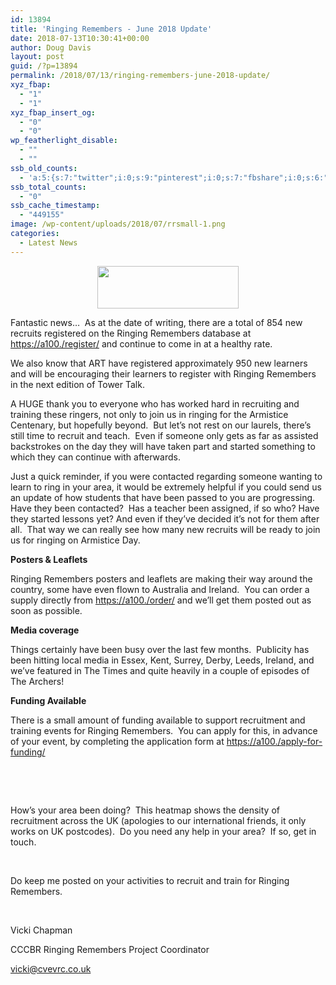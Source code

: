 ```yaml
---
id: 13894
title: 'Ringing Remembers - June 2018 Update'
date: 2018-07-13T10:30:41+00:00
author: Doug Davis
layout: post
guid: /?p=13894
permalink: /2018/07/13/ringing-remembers-june-2018-update/
xyz_fbap:
  - "1"
  - "1"
xyz_fbap_insert_og:
  - "0"
  - "0"
wp_featherlight_disable:
  - ""
  - ""
ssb_old_counts:
  - 'a:5:{s:7:"twitter";i:0;s:9:"pinterest";i:0;s:7:"fbshare";i:0;s:6:"reddit";i:0;s:6:"tumblr";N;}'
ssb_total_counts:
  - "0"
ssb_cache_timestamp:
  - "449155"
image: /wp-content/uploads/2018/07/rrsmall-1.png
categories:
  - Latest News
---
```

<p style="text-align: center;">
  <a href="https://cccbr.org.uk/wp-content/uploads/2018/07/rrsmall.png"><img loading="lazy" class="alignnone size-full wp-image-13895" src="https://cccbr.org.uk/wp-content/uploads/2018/07/rrsmall.png" alt="" width="226" height="68" /></a>
</p>

Fantastic news…  As at the date of writing, there are a total of 854 new recruits registered on the Ringing Remembers database at <a href="https://a100./register/" target="_blank" rel="noopener">https://a100./register/</a> and continue to come in at a healthy rate.

We also know that ART have registered approximately 950 new learners and will be encouraging their learners to register with Ringing Remembers in the next edition of Tower Talk.

A HUGE thank you to everyone who has worked hard in recruiting and training these ringers, not only to join us in ringing for the Armistice Centenary, but hopefully beyond.  But let’s not rest on our laurels, there’s still time to recruit and teach.  Even if someone only gets as far as assisted backstrokes on the day they will have taken part and started something to which they can continue with afterwards.

Just a quick reminder, if you were contacted regarding someone wanting to learn to ring in your area, it would be extremely helpful if you could send us an update of how students that have been passed to you are progressing.  Have they been contacted?  Has a teacher been assigned, if so who? Have they started lessons yet? And even if they’ve decided it’s not for them after all.  That way we can really see how many new recruits will be ready to join us for ringing on Armistice Day.

**Posters & Leaflets**

Ringing Remembers posters and leaflets are making their way around the country, some have even flown to Australia and Ireland.  You can order a supply directly from <a href="https://a100./order/" target="_blank" rel="noopener">https://a100./order/</a> and we’ll get them posted out as soon as possible.

**Media coverage**

Things certainly have been busy over the last few months.  Publicity has been hitting local media in Essex, Kent, Surrey, Derby, Leeds, Ireland, and we’ve featured in The Times and quite heavily in a couple of episodes of The Archers!

**Funding Available**

There is a small amount of funding available to support recruitment and training events for Ringing Remembers.  You can apply for this, in advance of your event, by completing the application form at <a href="https://a100./apply-for-funding/" target="_blank" rel="noopener">https://a100./apply-for-funding/</a>

&nbsp;

&nbsp;

How’s your area been doing?  This heatmap shows the density of recruitment across the UK (apologies to our international friends, it only works on UK postcodes).  Do you need any help in your area?  If so, get in touch.

&nbsp;

Do keep me posted on your activities to recruit and train for Ringing Remembers.

&nbsp;

Vicki Chapman

CCCBR Ringing Remembers Project Coordinator

<vicki@cvevrc.co.uk>

